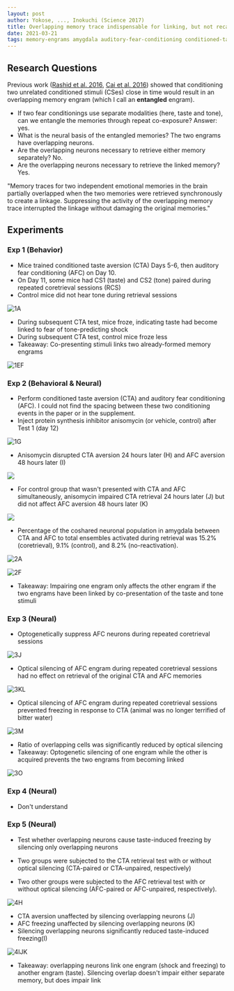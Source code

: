 ```yaml
---
layout: post
author: Yokose, ..., Inokuchi (Science 2017)
title: Overlapping memory trace indispensable for linking, but not recalling, individual memories
date: 2021-03-21
tags: memory-engrams amygdala auditory-fear-conditioning conditioned-taste-aversion optogenetics
---
```


## Research Questions

Previous work ([Rashid et al. 2016](rashid_science_2016_competition_memory_engrams.md),
[Cai et al. 2016](cai_science_2016_shared_memory_engrams.md)) showed that conditioning
two unrelated conditioned stimuli (CSes) close in time would result in an overlapping memory engram
(which I call an __entangled__ engram).

- If two fear conditionings use separate modalities (here, taste and tone), can we entangle the memories
 through repeat co-exposure? Answer: yes.
- What is the neural basis of the entangled memories? The two engrams have overlapping neurons.
- Are the overlapping neurons necessary to retrieve either memory separately? No.
- Are the overlapping neurons necessary to retrieve the linked memory? Yes.

"Memory traces for two independent 
emotional memories in the brain partially overlapped when the two memories were retrieved 
synchronously to create a linkage. Suppressing the activity of the overlapping memory
trace interrupted the linkage without damaging the original memories."

## Experiments

### Exp 1 (Behavior)

- Mice trained conditioned taste aversion (CTA) Days 5-6, then auditory fear conditioning (AFC) on Day 10.
- On Day 11, some mice had CS1 (taste) and CS2 (tone) paired during repeated coretrieval sessions (RCS)
- Control mice did not hear tone during retrieval sessions

![1A](yokose_science_2017_overlapping_memory_engrams/1A.png)

- During subsequent CTA test, mice froze, indicating taste had become linked to fear of tone-predicting shock
- During subsequent CTA test, control mice froze less
- Takeaway: Co-presenting stimuli links two already-formed memory engrams

![1EF](yokose_science_2017_overlapping_memory_engrams/1EF.png)

### Exp 2 (Behavioral & Neural)

- Perform conditioned taste aversion (CTA) and auditory fear conditioning (AFC). I could not find
  the spacing between these two conditioning events in the paper or in the supplement.
- Inject protein synthesis inhibitor anisomycin (or vehicle, control)
  after Test 1 (day 12)

![1G](yokose_science_2017_overlapping_memory_engrams/1G.png)  

- Anisomycin disrupted CTA aversion 24 hours later (H) and AFC aversion 48 hours later (I)

![](yokose_science_2017_overlapping_memory_engrams/1HI.png)

- For control group that wasn't presented with CTA and AFC simultaneously, anisomycin impaired
CTA retrieval 24 hours later (J) but did not affect AFC aversion 48 hours later (K)

![](yokose_science_2017_overlapping_memory_engrams/1JK.png)

- Percentage of the coshared neuronal population in amygdala between CTA and AFC
  to total ensembles activated during retrieval was 15.2% (coretrieval), 9.1% (control), 
  and 8.2% (no-reactivation).

![2A](yokose_science_2017_overlapping_memory_engrams/2A.png)

![2F](yokose_science_2017_overlapping_memory_engrams/2F.png)

- Takeaway: Impairing one engram only affects the other engram if the two engrams have been linked
  by co-presentation of the taste and tone stimuli
  
### Exp 3 (Neural)

- Optogenetically suppress AFC neurons during repeated coretrieval sessions

![3J](yokose_science_2017_overlapping_memory_engrams/3J.png)  

- Optical silencing of AFC engram during repeated coretrieval sessions had no effect on retrieval
  of the original CTA and AFC memories

![3KL](yokose_science_2017_overlapping_memory_engrams/3KL.png)

- Optical silencing of AFC engram during repeated coretrieval sessions prevented freezing in
response to CTA (animal was no longer terrified of bitter water)

![3M](yokose_science_2017_overlapping_memory_engrams/3M.png)

- Ratio of overlapping cells was significantly reduced by optical silencing
- Takeaway: Optogenetic silencing of one engram while the other is acquired prevents
the two engrams from becoming linked

![3O](yokose_science_2017_overlapping_memory_engrams/3O.png)

### Exp 4 (Neural)

- Don't understand

### Exp 5 (Neural)

- Test whether overlapping neurons cause taste-induced freezing by silencing
only overlapping neurons

- Two groups were subjected to the CTA retrieval test with or without
  optical silencing (CTA-paired or CTA-unpaired,
  respectively)
  
- Two other groups were subjected to the AFC retrieval test
  with or without optical silencing (AFC-paired or AFC-unpaired,
  respectively).

![4H](yokose_science_2017_overlapping_memory_engrams/4H.png)

- CTA aversion unaffected by silencing overlapping neurons (J)
- AFC freezing unaffected by silencing overlapping neurons (K)
- Silencing overlapping neurons significantly reduced taste-induced freezing(I)

![4IJK](yokose_science_2017_overlapping_memory_engrams/4IJK.png)

- Takeaway: overlapping neurons link one engram (shock and freezing) to another engram
  (taste). Silencing overlap doesn't impair either separate memory, but does impair link
